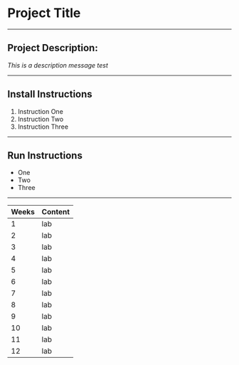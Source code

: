 # Project Title
---
## Project Description:
_This is a description message test_

---

## Install Instructions
1. Instruction One
2. Instruction Two
3. Instruction Three
---
## Run Instructions
- One
- Two
- Three

---
  Weeks | Content
  -----|--------
  1 | lab
  2 | lab
  3 | lab
  4 | lab
  5 | lab
  6 | lab
  7 | lab
  8 | lab
  9 | lab
  10 | lab
  11 | lab
  12 | lab
